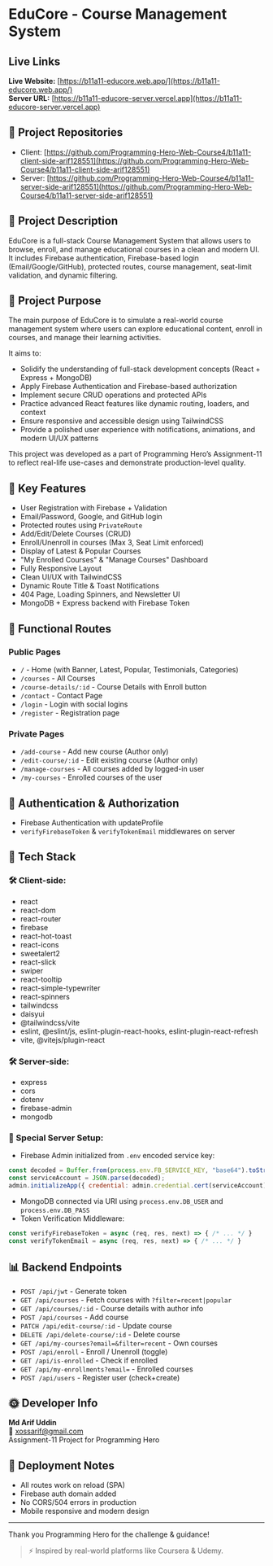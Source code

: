 # EduCore - Course Management System

## Live Links
**Live Website:** [https://b11a11-educore.web.app/](https://b11a11-educore.web.app/)  
**Server URL:** [https://b11a11-educore-server.vercel.app](https://b11a11-educore-server.vercel.app)

## 📁 Project Repositories
- Client: [https://github.com/Programming-Hero-Web-Course4/b11a11-client-side-arif128551](https://github.com/Programming-Hero-Web-Course4/b11a11-client-side-arif128551)
- Server: [https://github.com/Programming-Hero-Web-Course4/b11a11-server-side-arif128551](https://github.com/Programming-Hero-Web-Course4/b11a11-server-side-arif128551)

## 📅 Project Description
EduCore is a full-stack Course Management System that allows users to browse, enroll, and manage educational courses in a clean and modern UI. It includes Firebase authentication, Firebase-based login (Email/Google/GitHub), protected routes, course management, seat-limit validation, and dynamic filtering.


## 🎯 Project Purpose
The main purpose of EduCore is to simulate a real-world course management system where users can explore educational content, enroll in courses, and manage their learning activities. 

It aims to:
- Solidify the understanding of full-stack development concepts (React + Express + MongoDB)
- Apply Firebase Authentication and Firebase-based authorization
- Implement secure CRUD operations and protected APIs
- Practice advanced React features like dynamic routing, loaders, and context
- Ensure responsive and accessible design using TailwindCSS
- Provide a polished user experience with notifications, animations, and modern UI/UX patterns

This project was developed as a part of Programming Hero’s Assignment-11 to reflect real-life use-cases and demonstrate production-level quality.


## 🌟 Key Features
- User Registration with Firebase + Validation
- Email/Password, Google, and GitHub login
- Protected routes using `PrivateRoute`
- Add/Edit/Delete Courses (CRUD)
- Enroll/Unenroll in courses (Max 3, Seat Limit enforced)
- Display of Latest & Popular Courses
- "My Enrolled Courses" & "Manage Courses" Dashboard
- Fully Responsive Layout
- Clean UI/UX with TailwindCSS
- Dynamic Route Title & Toast Notifications
- 404 Page, Loading Spinners, and Newsletter UI
- MongoDB + Express backend with Firebase Token 

## 🚀 Functional Routes
### Public Pages
- `/` - Home (with Banner, Latest, Popular, Testimonials, Categories)
- `/courses` - All Courses
- `/course-details/:id` - Course Details with Enroll button
- `/contact` - Contact Page
- `/login` - Login with social logins
- `/register` - Registration page

### Private Pages
- `/add-course` - Add new course (Author only)
- `/edit-course/:id` - Edit existing course (Author only)
- `/manage-courses` - All courses added by logged-in user
- `/my-courses` - Enrolled courses of the user

## 🔐 Authentication & Authorization
- Firebase Authentication with updateProfile
- `verifyFirebaseToken` & `verifyTokenEmail` middlewares on server

## 📄 Tech Stack
### 🛠️ Client-side:
- react
- react-dom
- react-router
- firebase
- react-hot-toast
- react-icons
- sweetalert2
- react-slick
- swiper
- react-tooltip
- react-simple-typewriter
- react-spinners
- tailwindcss
- daisyui
- @tailwindcss/vite
- eslint, @eslint/js, eslint-plugin-react-hooks, eslint-plugin-react-refresh
- vite, @vitejs/plugin-react

### 🛠️ Server-side:
- express
- cors
- dotenv
- firebase-admin
- mongodb

### 🎨 Special Server Setup:
- Firebase Admin initialized from `.env` encoded service key:
```js
const decoded = Buffer.from(process.env.FB_SERVICE_KEY, "base64").toString("utf8");
const serviceAccount = JSON.parse(decoded);
admin.initializeApp({ credential: admin.credential.cert(serviceAccount) });
```
- MongoDB connected via URI using `process.env.DB_USER` and `process.env.DB_PASS`
- Token Verification Middleware:
```js
const verifyFirebaseToken = async (req, res, next) => { /* ... */ }
const verifyTokenEmail = async (req, res, next) => { /* ... */ }
```

## 📊 Backend Endpoints
- `POST /api/jwt` - Generate token
- `GET /api/courses` - Fetch courses with `?filter=recent|popular`
- `GET /api/courses/:id` - Course details with author info
- `POST /api/courses` - Add course
- `PATCH /api/edit-course/:id` - Update course
- `DELETE /api/delete-course/:id` - Delete course
- `GET /api/my-courses?email=&filter=recent` - Own courses
- `POST /api/enroll` - Enroll / Unenroll (toggle)
- `GET /api/is-enrolled` - Check if enrolled
- `GET /api/my-enrollments?email=` - Enrolled courses
- `POST /api/users` - Register user (check+create)

## 🌞 Developer Info
**Md Arif Uddin**  
📧 xossarif@gmail.com  
Assignment-11 Project for Programming Hero

## 🚨 Deployment Notes
- All routes work on reload (SPA)
- Firebase auth domain added
- No CORS/504 errors in production
- Mobile responsive and modern design

---

Thank you Programming Hero for the challenge & guidance!

> ⚡ Inspired by real-world platforms like Coursera & Udemy.